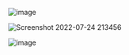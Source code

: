 ![image](https://user-images.githubusercontent.com/24829731/180655906-607a915a-bda8-404d-9a68-0a300edb19c5.png)

![Screenshot 2022-07-24 213456](https://user-images.githubusercontent.com/24829731/180656111-12817205-a7a1-4b38-8e4d-887fb9a8af49.png)

![image](https://user-images.githubusercontent.com/24829731/180655978-74b2db63-9dac-43f2-98f6-8331d249ad8a.png)
